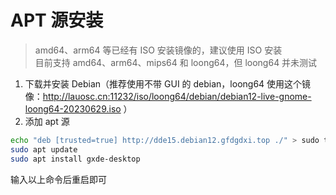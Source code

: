 # APT 源安装

> amd64、arm64 等已经有 ISO 安装镜像的，建议使用 ISO 安装  
> 目前支持 amd64、arm64、mips64 和 loong64，但 loong64 并未测试

1. 下载并安装 Debian（推荐使用不带 GUI 的 debian，loong64 使用这个镜像：http://lauosc.cn:11232/iso/loong64/debian/debian12-live-gnome-loong64-20230629.iso ）
2. 添加 apt 源

```bash
echo "deb [trusted=true] http://dde15.debian12.gfdgdxi.top ./" > sudo tee /etc/apt/sources.list.d/gxde.list
sudo apt update
sudo apt install gxde-desktop
```

输入以上命令后重启即可
